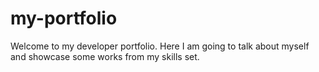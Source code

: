 # my-portfolio
Welcome to my developer portfolio. Here I am going to talk about myself and showcase some works from my skills set.
